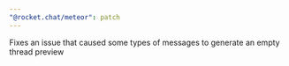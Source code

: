 ```yaml
---
"@rocket.chat/meteor": patch
---
```


Fixes an issue that caused some types of messages to generate an empty thread preview
